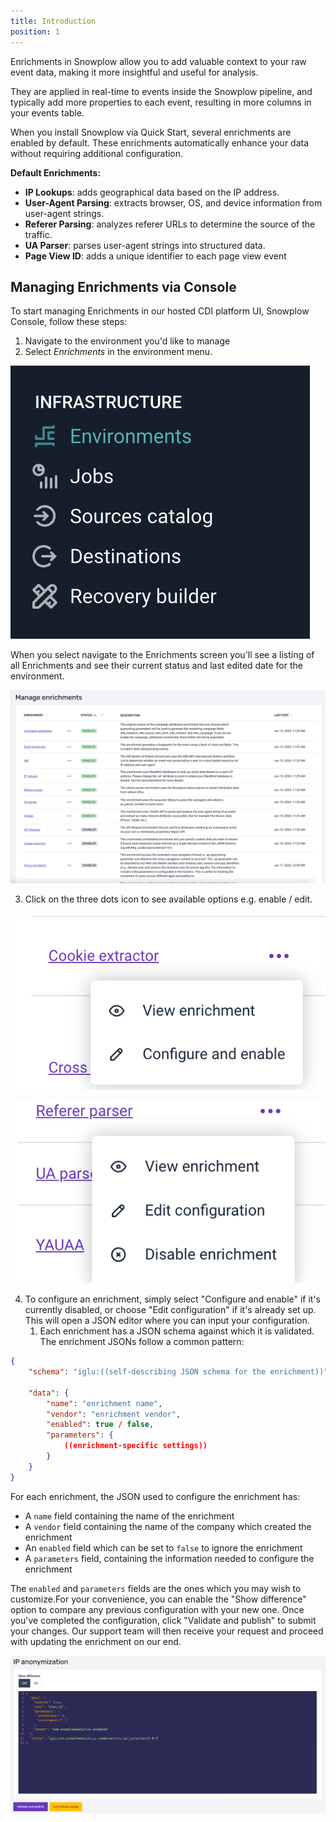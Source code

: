 ```yaml
---
title: Introduction
position: 1
---
```


Enrichments in Snowplow allow you to add valuable context to your raw event data, making it more insightful and useful for analysis.

They are applied in real-time to events inside the Snowplow pipeline, and typically add more properties to each event, resulting in more columns in your events table.

When you install Snowplow via Quick Start, several enrichments are enabled by default. These enrichments automatically enhance your data without requiring additional configuration.

**Default Enrichments:**

- **IP Lookups**: adds geographical data based on the IP address.
- **User-Agent Parsing**: extracts browser, OS, and device information from user-agent strings.
- **Referer Parsing**: analyzes referer URLs to determine the source of the traffic.
- **UA Parser**: parses user-agent strings into structured data.
- **Page View ID**: adds a unique identifier to each page view event

## Managing Enrichments via Console

To start managing Enrichments in our hosted CDI platform UI, Snowplow Console, follow these steps:

1. Navigate to the environment you'd like to manage
2. Select *Enrichments* in the environment menu.

![Screenshot 2024-07-10 at 2.15.06 PM.png](./screenshots/Screenshot_2024-07-10_at_2.15.06_PM.png)

When you select navigate to the Enrichments screen you'll see a listing of all Enrichments and see their current status and last edited date for the environment.

![Screenshot 2024-08-08 at 9.08.16 AM.png](./screenshots/Screenshot_2024-08-08_at_9.08.16_AM.png)

3. Click on the three dots icon to see available options e.g. enable / edit.

![Screenshot 2024-08-08 at 9.09.22 AM.png](./screenshots/Screenshot_2024-08-08_at_9.09.22_AM.png)

![Screenshot 2024-08-08 at 9.09.14 AM.png](./screenshots/Screenshot_2024-08-08_at_9.09.14_AM.png)

4. To configure an enrichment, simply select "Configure and enable" if it's currently disabled, or choose "Edit configuration" if it's already set up. This will open a JSON editor where you can input your configuration.
    1. Each enrichment has a JSON schema against which it is validated. The enrichment JSONs follow a common pattern:

```json
{
    "schema": "iglu:((self-describing JSON schema for the enrichment))",

    "data": {
        "name": "enrichment name",
        "vendor": "enrichment vendor",
        "enabled": true / false,
        "parameters": {
            ((enrichment-specific settings))
        }
    }
}
```

For each enrichment, the JSON used to configure the enrichment has:

- A `name` field containing the name of the enrichment
- A `vendor` field containing the name of the company which created the enrichment
- An `enabled` field which can be set to `false` to ignore the enrichment
- A `parameters` field, containing the information needed to configure the enrichment

The `enabled` and `parameters` fields are the ones which you may wish to customize.For your convenience, you can enable the "Show difference" option to compare any previous configuration with your new one. Once you've completed the configuration, click "Validate and publish" to submit your changes. Our support team will then receive your request and proceed with updating the enrichment on our end.

![Screenshot 2024-08-08 at 9.11.57 AM.png](./screenshots/Screenshot_2024-08-08_at_9.11.57_AM.png)

